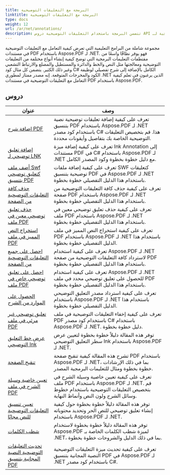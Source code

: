 ```yaml
---
title: البرمجة مع التعليقات التوضيحية
linktitle: البرمجة مع التعليقات التوضيحية
type: docs
weight: 12
url: /ar/net/annotations/
description: تتضمن البرمجة باستخدام التعليقات التوضيحية دروس API ومقتطفات التعليمات البرمجية لـ Aspose.PDF لـ .NET والتي تتضمن إضافة تعليق توضيحي وحذف التعليق التوضيحي والحصول على معلومات التعليق التوضيحي وغير ذلك الكثير.
---
```

مجموعة شاملة من البرامج التعليمية التي تعرض كيفية التعامل مع التعليقات التوضيحية في مستندات PDF باستخدام Aspose.PDF لـ .NET. فهو يوفر نطاقًا واسعًا من مقتطفات التعليمات البرمجية التي توضح كيفية إنشاء أنواع مختلفة من التعليقات التوضيحية ومعالجتها مثل النص والخط والدائرة والمستطيل والمضلع والارتباط التشعبي وغير ذلك الكثير. يتضمن كل مثال كود C# الكامل بالإضافة إلى شرح تفصيلي لوظيفة الكود والمخرجات المتوقعة. إنه مصدر ممتاز لمطوري .NET الذين يرغبون في تعلم كيفية التعامل مع التعليقات التوضيحية في مستندات PDF باستخدام Aspose.PDF.

## دروس
| عنوان | وصف |
| --- | --- | 
| [إضافة شرح PDF](./addannotation/) | تعرف على كيفية إضافة تعليقات توضيحية نصية بتنسيق PDF باستخدام Aspose.PDF لـ .NET باستخدام كود مصدر C# هذا. قم بتخصيص التعليقات التوضيحية الخاصة بك بتفاصيل وأيقونات محددة. |  
| [إضافة تعليق توضيحي لـ LNK](./addlnkannotation/) | تعرف على كيفية إضافة ميزة Ink Annotation إلى مستندات PDF في C# باستخدام Aspose.PDF لـ .NET مع دليل خطوة بخطوة وكود المصدر الكامل. |  
| [أضف ملف Swf كتعليق توضيحي بتنسيق PDF](./addswffileasannotation/) | تعرف على كيفية إضافة ملفات SWF كتعليقات توضيحية بتنسيق PDF في Aspose.PDF لـ .NET باستخدام هذا الدليل التفصيلي خطوة بخطوة. |  
| [حذف كافة التعليقات التوضيحية من الصفحة](./deleteallannotationsfrompage/) | تعرف على كيفية حذف كافة التعليقات التوضيحية من صفحة PDF باستخدام Aspose.PDF لـ .NET باستخدام هذا الدليل التفصيلي خطوة بخطوة. |  
| [حذف تعليق توضيحي معين في ملف PDF](./deleteparticularannotation/) | تعرف على كيفية حذف تعليق توضيحي معين في ملف PDF باستخدام Aspose.PDF لـ .NET باستخدام هذا الدليل التفصيلي خطوة بخطوة. |  
| [استخراج النص المميز في ملف PDF](./extracthighlightedtext/) | تعرف على كيفية استخراج النص المميز في ملف PDF باستخدام Aspose.PDF لـ .NET باستخدام هذا الدليل التفصيلي خطوة بخطوة. |  
| [احصل على جميع التعليقات التوضيحية من الصفحة](./getallannotationsfrompage/) | تعرف على كيفية استخدام Aspose.PDF لـ .NET لاسترداد كافة التعليقات التوضيحية من صفحة PDF باستخدام هذا الدليل التفصيلي خطوة بخطوة. |  
| [احصل على تعليق توضيحي خاص في ملف PDF](./getparticularannotation/) | تعرف على كيفية استخدام Aspose.PDF لـ .NET للحصول على تعليق توضيحي محدد في ملف PDF باستخدام هذا الدليل التفصيلي خطوة بخطوة.  |  
| [الحصول على الموارد من الشرح](./getresourceofannotation/) | تعرف على كيفية استرداد مصدر التعليق التوضيحي باستخدام Aspose.PDF لـ .NET باستخدام هذا الدليل التفصيلي خطوة بخطوة.  |  
| [تعليق توضيحي غير مرئي في ملف PDF](./invisibleannotation/) | تعرف على كيفية إخفاء التعليقات التوضيحية في ملف PDF باستخدام كود مصدر C# باستخدام Aspose.PDF لـ .NET. دليل خطوة بخطوة. |  
| [عرض خط التعليق التوضيحي lnk](./lnkannotationlinewidth/) | توفر هذه المقالة دليلاً خطوة بخطوة لتعيين عرض سطر التعليق التوضيحي lnk باستخدام Aspose.PDF لـ .NET. |  
| [تنقيح الصفحة](./redactpage/) | تشرح هذه المقالة كيفية تنقيح صفحة PDF باستخدام Aspose.PDF لـ .NET، بما في ذلك الإرشادات خطوة بخطوة ومثال للتعليمات البرمجية المصدر. |  
| [تعيين خاصية وسيلة الشرح في ملف PDF](./setcalloutproperty/) | تعرف على كيفية تعيين خاصية وسيلة الشرح في ملف PDF باستخدام Aspose.PDF لـ .NET. قم بتخصيص التعليقات التوضيحية باستخدام خطوط وسائل الشرح ولون النص وأنماط النهاية. |  
| [تعيين تنسيق التعليقات التوضيحية للنص مجانًا](./setfreetextannotationformatting/) | توفر هذه المقالة دليلاً خطوة بخطوة حول كيفية إنشاء تعليق توضيحي للنص الحر وتحديد محتوياته باستخدام Aspose.PDF لـ .NET. |  
| [شطب الكلمات](./strikeoutwords/) | توفر هذه المقالة دليلاً خطوة بخطوة لاستخدام Aspose.PDF لميزة شطب الكلمات الخاصة بـ .NET، بما في ذلك الدليل والشروحات خطوة بخطوة. |  
| [تحديث التعليقات التوضيحية النصية المجانية بتنسيق PDF](./updatefreetextannotation/) | تعرف على كيفية تحديث ميزة التعليقات التوضيحية النصية المجانية بتنسيق PDF في Aspose.PDF لـ .NET باستخدام كود مصدر C#. |  